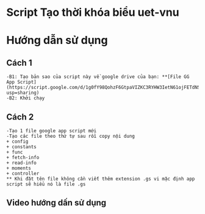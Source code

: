 # Script Tạo thời khóa biểu uet-vnu

# Hướng dẫn sử dụng
## Cách 1
    -B1: Tạo bản sao của script này về google drive của bạn: **[File GG App Script](https://script.google.com/d/1g0fY98QohzF6GtpaVIZKC3RYHW3IetN61ojFETdNSWAKYdTW1_GKDWoD/edit?usp=sharing)
    -B2: Khởi chạy
## Cách 2
    -Tạo 1 file google app script mới
    -Tạo các file theo thứ tự sau rồi copy nội dung 
    + config
    + constants
    + func
    + fetch-info
    + read-info
    + moments
    + controller
    ** Khi đặt tên file không cần viết thêm extension .gs vi mặc định app script sẽ hiểu nó là file .gs
## Video hướng dấn sử dụng